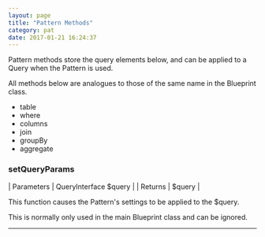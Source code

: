 ```yaml
---
layout: page
title: "Pattern Methods"
category: pat
date: 2017-01-21 16:24:37
---
```


Pattern methods store the query elements below, and can be applied to a Query when the Pattern is used.

All methods below are analogues to those of the same name in the Blueprint class.

* table
* where
* columns
* join
* groupBy
* aggregate

### setQueryParams
 
| Parameters   | QueryInterface $query  |
| Returns      | $query |

This function causes the Pattern's settings to be applied to the $query.

This is normally only used in the main Blueprint class and can be ignored.

---